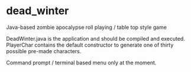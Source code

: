# dead_winter
Java-based zombie apocalypse roll playing / table top style game


DeadWinter.java is the application and should be compiled and executed.
PlayerChar contains the default constructor to generate one of thirty possible pre-made characters.

Command prompt / terminal based menu only at the moment.
